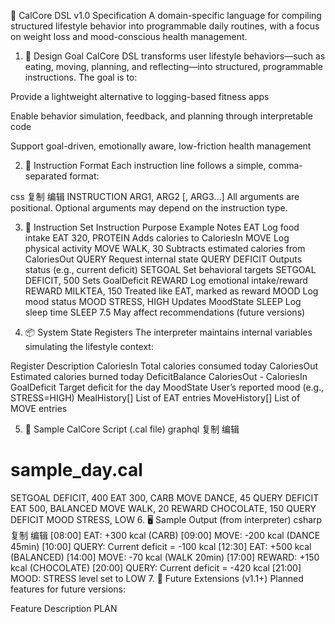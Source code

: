 📘 CalCore DSL v1.0 Specification
A domain-specific language for compiling structured lifestyle behavior into programmable daily routines, with a focus on weight loss and mood-conscious health management.

1. 🎯 Design Goal
CalCore DSL transforms user lifestyle behaviors—such as eating, moving, planning, and reflecting—into structured, programmable instructions. The goal is to:

Provide a lightweight alternative to logging-based fitness apps

Enable behavior simulation, feedback, and planning through interpretable code

Support goal-driven, emotionally aware, low-friction health management

2. 📐 Instruction Format
Each instruction line follows a simple, comma-separated format:

css
复制
编辑
INSTRUCTION ARG1, ARG2 [, ARG3...]
All arguments are positional. Optional arguments may depend on the instruction type.

3. 🧩 Instruction Set
Instruction	Purpose	Example	Notes
EAT	Log food intake	EAT 320, PROTEIN	Adds calories to CaloriesIn
MOVE	Log physical activity	MOVE WALK, 30	Subtracts estimated calories from CaloriesOut
QUERY	Request internal state	QUERY DEFICIT	Outputs status (e.g., current deficit)
SETGOAL	Set behavioral targets	SETGOAL DEFICIT, 500	Sets GoalDeficit
REWARD	Log emotional intake/reward	REWARD MILKTEA, 150	Treated like EAT, marked as reward
MOOD	Log mood status	MOOD STRESS, HIGH	Updates MoodState
SLEEP	Log sleep time	SLEEP 7.5	May affect recommendations (future versions)

4. 📦 System State Registers
The interpreter maintains internal variables simulating the lifestyle context:

Register	Description
CaloriesIn	Total calories consumed today
CaloriesOut	Estimated calories burned today
DeficitBalance	CaloriesOut - CaloriesIn
GoalDeficit	Target deficit for the day
MoodState	User’s reported mood (e.g., STRESS=HIGH)
MealHistory[]	List of EAT entries
MoveHistory[]	List of MOVE entries

5. 📄 Sample CalCore Script (.cal file)
graphql
复制
编辑
# sample_day.cal

SETGOAL DEFICIT, 400
EAT 300, CARB
MOVE DANCE, 45
QUERY DEFICIT
EAT 500, BALANCED
MOVE WALK, 20
REWARD CHOCOLATE, 150
QUERY DEFICIT
MOOD STRESS, LOW
6. 🖥️ Sample Output (from interpreter)
csharp
复制
编辑
[08:00] EAT: +300 kcal (CARB)
[09:00] MOVE: -200 kcal (DANCE 45min)
[10:00] QUERY: Current deficit = -100 kcal
[12:30] EAT: +500 kcal (BALANCED)
[14:00] MOVE: -70 kcal (WALK 20min)
[17:00] REWARD: +150 kcal (CHOCOLATE)
[20:00] QUERY: Current deficit = -420 kcal
[21:00] MOOD: STRESS level set to LOW
7. 🧠 Future Extensions (v1.1+)
Planned features for future versions:

Feature	Description
PLAN <template>	Load a predefined plan (e.g., "shoot day", "lazy Sunday")
SUGGEST	Ask system to recommend next action
IF / ELSE	Conditional execution (e.g., IF DEFICIT < 0 THEN MOVE YOGA, 15)
ALERT	Custom warnings based on current state

8. 📌 Usage Tips
CalCore scripts are not time-based but sequence-based.

You can define your own templates to describe various life patterns.

The goal is not micromanagement, but behavioral structure.

✍️ Author
Erin Xu
EECS @ University of Michigan
GitHub: @erinhua
Email: erinhua@umich.edu
